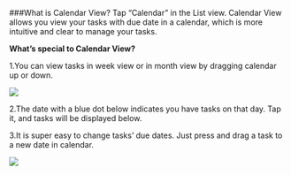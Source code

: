 ###What is Calendar View? 
Tap “Calendar” in the List view. Calendar View allows you view your tasks with due date in a calendar, which is more intuitive and clear to manage your tasks. 




**What’s special to Calendar View?**

1.You can view tasks in week view or in month view by dragging calendar up or down. 

![](../images/iOScalendarview.png)

2.The date with a blue dot below indicates you have tasks on that day. Tap it, and tasks will be displayed below.

3.It is super easy to change tasks’ due dates. Just press and drag a task to a new date in calendar. 

![](../images/ioscalendarview1.png)